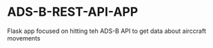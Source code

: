 # ADS-B-REST-API-APP
 Flask app focused on hitting teh ADS-B API to get data about airccraft movements
